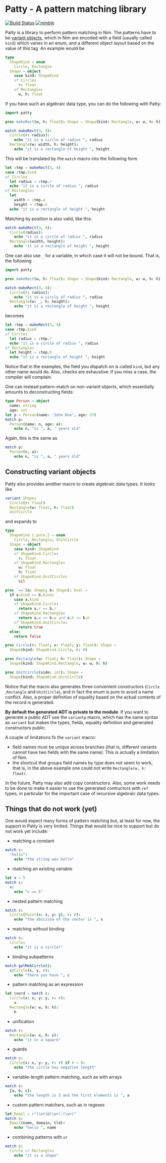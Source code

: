 Patty - A pattern matching library
==================================

[![Build Status](https://travis-ci.org/andreaferretti/patty.svg?branch=master)](https://travis-ci.org/andreaferretti/patty)
[![nimble](https://raw.githubusercontent.com/yglukhov/nimble-tag/master/nimble_js.png)](https://github.com/yglukhov/nimble-tag)

Patty is a library to perform pattern matching in Nim. The patterns have to be [variant objects](http://nim-lang.org/docs/manual.html#types-object-variants), which in Nim are encoded with a field (usually called `kind`) which varies in an enum, and a different object layout based on the value of this tag. An example would be

```nim
type
  ShapeKind = enum
    Circle, Rectangle
  Shape = object
    case kind: ShapeKind
    of Circle:
      r: float
    of Rectangle:
      w, h: float
```

If you have such an algebraic data type, you can do the following with Patty:

```nim
import patty

proc makeRect(w, h: float): Shape = Shape(kind: Rectangle, w: w, h: h)

match makeRect(3, 4):
  Circle(r: radius):
    echo "it is a circle of radius ", radius
  Rectangle(w: width, h: height):
    echo "it is a rectangle of height ", height
```

This will be translated by the `match` macro into the following form

```nim
let :tmp = makeRect(3, 4)
case :tmp.kind
of Circle:
  let radius = :tmp.r
  echo "it is a circle of radius ", radius
of Rectangle:
  let
    width = :tmp.w
    height = :tmp.h
  echo "it is a rectangle of height ", height
```

Matching by position is also valid, like this:

```nim
match makeRect(3, 4):
  Circle(radius):
    echo "it is a circle of radius ", radius
  Rectangle(width, height):
    echo "it is a rectangle of height ", height
```

One can also use `_` for a variable, in which case it will not be bound. That is, the following

```nim
import patty

proc makeRect(w, h: float): Shape = Shape(kind: Rectangle, w: w, h: h)

match makeRect(3, 4):
  Circle(r: radius):
    echo "it is a circle of radius ", radius
  Rectangle(w: _, h: height):
    echo "it is a rectangle of height ", height
```

becomes

```nim
let :tmp = makeRect(3, 4)
case :tmp.kind
of Circle:
  let radius = :tmp.r
  echo "it is a circle of radius ", radius
of Rectangle:
  let height = :tmp.h
  echo "it is a rectangle of height ", height
```

Notice that in the examples, the field you dispatch on is called `kind`, but any other name would do. Also, checks are exhaustive: if you miss a case, the compiler will complain.

One can instead pattern-match on non-variant objects, which essentially amounts to deconstructing fields:

```nim
type Person = object
  name: string
  age: int
let p = Person(name: "John Doe", age: 37)
match p:
  Person(name: n, age: a):
    echo n, "is ", a, " years old"
```

Again, this is the same as

```nim
match p:
  Person(n, a):
    echo n, "is ", a, " years old"
```

Constructing variant objects
----------------------------

Patty also provides another macro to create algebraic data types. It looks like

```nim
variant Shape:
  Circle(r: float)
  Rectangle(w: float, h: float)
  UnitCircle
```

and expands to

```nim
type
  ShapeKind {.pure.} = enum
    Circle, Rectangle, UnitCircle
  Shape = object
    case kind: ShapeKind
    of ShapeKind.Circle:
      r: float
    of ShapeKind.Rectangle:
      w: float
      h: float
    of ShapeKind.UnitCircle:
      nil

proc `==`(a: Shape; b: Shape): bool =
  if a.kind == b.kind:
    case a.kind
    of ShapeKind.Circle:
      return a.r == b.r
    of ShapeKind.Rectangle:
      return a.w == b.w and a.h == b.h
    of ShapeKind.UnitCircle:
      return true
  else:
    return false

proc Circle(r: float; x: float; y: float): Shape =
  Shape(kind: ShapeKind.Circle, r: r)

proc Rectangle(w: float; h: float): Shape =
  Shape(kind: ShapeKind.Rectangle, w: w, h: h)

proc UnitCircle(side: int): Shape =
  Shape(kind: ShapeKind.UnitCircle)
```

Notice that the macro also generates three convenient constructors (`Circle` ,`Rectangle` and `UnitCircle`), and in fact the enum is pure to avoid a name conflict. Also, a proper definition of equality based on the actual contents of the record is generated.

**By default the generated ADT is private to the module**. If you want to generate a public ADT use the `variantp` macro, which has the same syntax as `variant` but makes the types, fields, equality definition and generated constructors public.

A couple of limitations fo the `variant` macro:

* field names must be unique across branches (that is, different variants cannot have two fields with the same name). This is actually a limitation of Nim.
* the shortcut that groups field names by type does not seem to work, that is, in the above example one could not write `Rectangle(w, h: float)`.

In the future, Patty may also add copy constructors. Also, some work needs to be done to make it easier to use the generated contructors with `ref` types, in particular for the important case of recursive algebraic data types.

Things that do not work (yet)
-----------------------------

One would expect many forms of pattern matching but, at least for now, the support in Patty is very limited. Things that would be nice to support but do not work yet include:

* matching a constant

```nim
match c:
  "hello":
    echo "the string was hello"
```

* matching an existing variable

```nim
let x = 5
match c:
  x:
    echo "c == 5"
```

* nested pattern matching

```nim
match c:
  Circle(Point(x: x, y: y), r: r):
    echo "the abscissa of the center is ", x
```

* matching without binding

```nim
match c:
  Circle:
    echo "it is a circle!"
```

* binding subpatterns

```nim
match getMeACircle():
  c@Circle(x, y, r):
    echo "there you have ", c
```

* pattern matching as an expression

```nim
let coord = match c:
  Circle(x: x, y: y, r: r):
    x
  Rectangle(w: w, h: h):
    h
```

* unification

```nim
match r:
  Rectangle(w: x, h: x):
    echo "it is a square"
```

* guards

```nim
match c:
  Circle(x: x, y: y, r: r) if r < 0:
    echo "the circle has negative length"
```

* variable-length pattern matching, such as with arrays

```nim
match c:
  [a, b, c]:
    echo "the length is 3 and the first elements is ", a
```

* custom pattern matchers, such as in regexes

```nim
let Email = r"(\w+)@(\w+).(\w+)"
match c:
  Email(name, domain, tld):
    echo "hello ", name
```

* combining patterns with `or`

```nim
match c:
  Circle or Rectangle:
    echo "it is a shape"
```